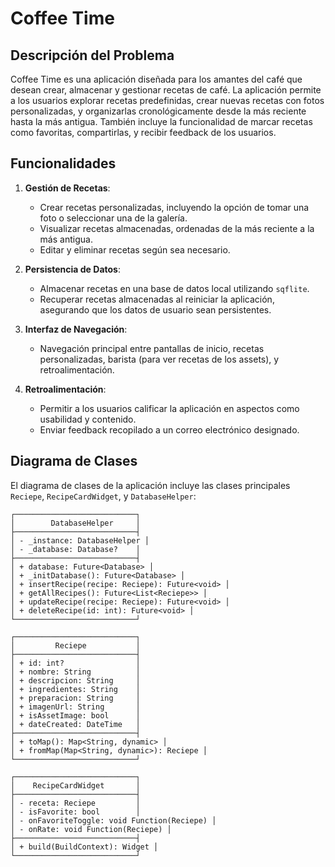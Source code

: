 # Coffee Time

## Descripción del Problema
Coffee Time es una aplicación diseñada para los amantes del café que desean crear, almacenar y gestionar recetas de café. La aplicación permite a los usuarios explorar recetas predefinidas, crear nuevas recetas con fotos personalizadas, y organizarlas cronológicamente desde la más reciente hasta la más antigua. También incluye la funcionalidad de marcar recetas como favoritas, compartirlas, y recibir feedback de los usuarios.

## Funcionalidades

1. **Gestión de Recetas**:
   - Crear recetas personalizadas, incluyendo la opción de tomar una foto o seleccionar una de la galería.
   - Visualizar recetas almacenadas, ordenadas de la más reciente a la más antigua.
   - Editar y eliminar recetas según sea necesario.

2. **Persistencia de Datos**:
   - Almacenar recetas en una base de datos local utilizando `sqflite`.
   - Recuperar recetas almacenadas al reiniciar la aplicación, asegurando que los datos de usuario sean persistentes.

3. **Interfaz de Navegación**:
   - Navegación principal entre pantallas de inicio, recetas personalizadas, barista (para ver recetas de los assets), y retroalimentación.

4. **Retroalimentación**:
   - Permitir a los usuarios calificar la aplicación en aspectos como usabilidad y contenido.
   - Enviar feedback recopilado a un correo electrónico designado.

## Diagrama de Clases

El diagrama de clases de la aplicación incluye las clases principales `Reciepe`, `RecipeCardWidget`, y `DatabaseHelper`:

```plaintext
┌───────────────────────────┐
│        DatabaseHelper     │
├───────────────────────────┤
│ - _instance: DatabaseHelper │
│ - _database: Database?    │
├───────────────────────────┤
│ + database: Future<Database> │
│ + _initDatabase(): Future<Database> │
│ + insertRecipe(recipe: Reciepe): Future<void> │
│ + getAllRecipes(): Future<List<Reciepe>> │
│ + updateRecipe(recipe: Reciepe): Future<void> │
│ + deleteRecipe(id: int): Future<void> │
└───────────────────────────┘

┌───────────────────────────┐
│         Reciepe           │
├───────────────────────────┤
│ + id: int?                │
│ + nombre: String          │
│ + descripcion: String     │
│ + ingredientes: String    │
│ + preparacion: String     │
│ + imagenUrl: String       │
│ + isAssetImage: bool      │
│ + dateCreated: DateTime   │
├───────────────────────────┤
│ + toMap(): Map<String, dynamic> │
│ + fromMap(Map<String, dynamic>): Reciepe │
└───────────────────────────┘

┌───────────────────────────┐
│    RecipeCardWidget       │
├───────────────────────────┤
│ - receta: Reciepe         │
│ - isFavorite: bool        │
│ - onFavoriteToggle: void Function(Reciepe) │
│ - onRate: void Function(Reciepe) │
├───────────────────────────┤
│ + build(BuildContext): Widget │
└───────────────────────────┘

